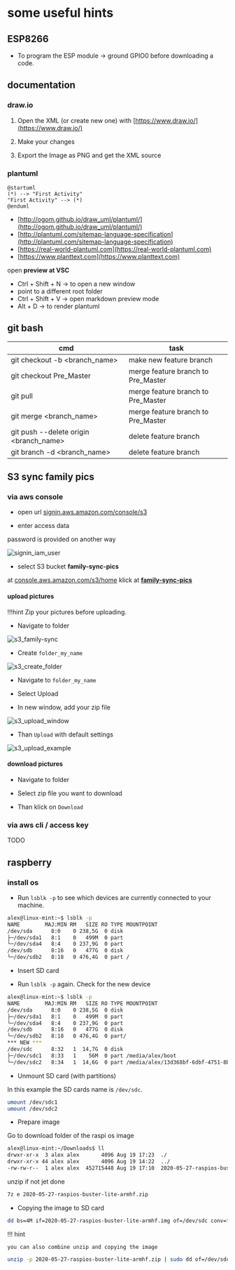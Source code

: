 # some useful hints

## ESP8266

* To program the ESP module -> ground GPIO0 before downloading a code.

## documentation

### draw.io

1. Open the XML (or create new one) with [https://www.draw.io/](https://www.draw.io/)

1. Make your changes

1. Export the Image as PNG and get the XML source

### plantuml

``` plantuml
@startuml
(*) --> "First Activity"
"First Activity" --> (*)
@enduml
```

* [http://ogom.github.io/draw_uml/plantuml/](http://ogom.github.io/draw_uml/plantuml/)
* [http://plantuml.com/sitemap-language-specification](http://plantuml.com/sitemap-language-specification)
* [https://real-world-plantuml.com](https://real-world-plantuml.com)
* [https://www.planttext.com](https://www.planttext.com)

open **preview at VSC**

* Ctrl + Shift + N -> to open a new window
* point to a different root folder
* Ctrl + Shift + V -> open markdown preview mode
* Alt + D -> to render plantuml

## git bash

cmd|task
-|-
git checkout -b <branch_name>|make new feature branch
git checkout Pre_Master|merge feature branch to Pre_Master
git pull|merge feature branch to Pre_Master
git merge <branch_name>|merge feature branch to Pre_Master
git push --delete origin <branch_name>|delete feature branch
git branch -d <branch_name>|delete feature branch

## S3 sync family pics

### via aws console

* open url [signin.aws.amazon.com/console/s3](https://799649544823.signin.aws.amazon.com/console/s3)

* enter access data

password is provided on another way

![signin_iam_user](signin_iam_user.png)

* select S3 bucket **family-sync-pics**

at [console.aws.amazon.com/s3/home](https://console.aws.amazon.com/s3/home?region=eu-central-1) klick at **[family-sync-pics](https://console.aws.amazon.com/s3/buckets/family-sync-pics/?region=eu-central-1&tab=overview)**

#### upload pictures

!!!hint
    Zip your pictures before uploading.

* Navigate to folder

![s3_family-sync](s3_family-sync.png)

* Create `folder_my_name`

![s3_create_folder](s3_create_folder.png)

* Navigate to `folder_my_name`

* Select Upload

* In new window, add your zip file

![s3_upload_window](s3_upload_window.png)

* Than `Upload` with default settings

![s3_upload_example](s3_upload_example.png)

#### download pictures

* Navigate to folder

* Select zip file you want to download

* Than klick on `Download`

### via aws cli / access key

TODO

## raspberry

### install os

* Run `lsblk -p` to see which devices are currently connected to your machine.

```bash
alex@linux-mint:~$ lsblk -p
NAME        MAJ:MIN RM   SIZE RO TYPE MOUNTPOINT
/dev/sda      8:0    0 238,5G  0 disk
├─/dev/sda1   8:1    0   499M  0 part
└─/dev/sda4   8:4    0 237,9G  0 part
/dev/sdb      8:16   0   477G  0 disk
└─/dev/sdb2   8:18   0 476,4G  0 part /
```

* Insert SD card

* Run `lsblk -p` again. Check for the new device

```bash
alex@linux-mint:~$ lsblk -p
NAME        MAJ:MIN RM   SIZE RO TYPE MOUNTPOINT
/dev/sda      8:0    0 238,5G  0 disk
├─/dev/sda1   8:1    0   499M  0 part
└─/dev/sda4   8:4    0 237,9G  0 part
/dev/sdb      8:16   0   477G  0 disk
└─/dev/sdb2   8:18   0 476,4G  0 part/
*** NEW ***
/dev/sdc      8:32   1  14,7G  0 disk
├─/dev/sdc1   8:33   1    56M  0 part /media/alex/boot
└─/dev/sdc2   8:34   1  14,6G  0 part /media/alex/13d368bf-6dbf-4751-8ba1-88bed0
```

* Unmount SD card (with partitions)

In this example the SD cards name is `/dev/sdc`.

```bash
umount /dev/sdc1
umount /dev/sdc2
```

* Prepare image

Go to download folder of the raspi os image

```bash
alex@linux-mint:~/Downloads$ ll
drwxr-xr-x  3 alex alex       4096 Aug 19 17:23  ./
drwxr-xr-x 44 alex alex       4096 Aug 19 14:22  ../
-rw-rw-r--  1 alex alex  452715448 Aug 19 17:10  2020-05-27-raspios-buster-lite-armhf.zip
```

unzip if not jet done

```bash
7z e 2020-05-27-raspios-buster-lite-armhf.zip
```

* Copying the image to SD card

```bash
dd bs=4M if=2020-05-27-raspios-buster-lite-armhf.img of=/dev/sdc conv=fsync
```

!!! hint

    you can also combine unzip and copying the image

```bash
unzip -p 2020-05-27-raspios-buster-lite-armhf.zip | sudo dd of=/dev/sdc bs=4M conv=fsync
```
